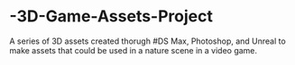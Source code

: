 # -3D-Game-Assets-Project
A series of 3D assets created thorugh #DS Max, Photoshop, and Unreal to make assets that could be used in a nature scene in a video game.
